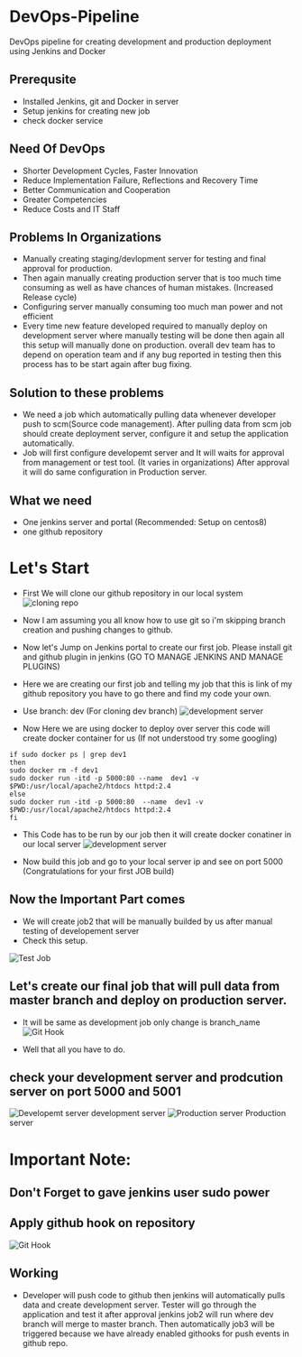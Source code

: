 # DevOps-Pipeline
DevOps pipeline for creating development and production deployment using Jenkins and Docker

## Prerequsite
* Installed Jenkins, git and Docker in server
* Setup jenkins for creating new job
* check docker service


## Need Of DevOps
* Shorter Development Cycles, Faster Innovation
* Reduce Implementation Failure, Reflections and Recovery Time
* Better Communication and Cooperation
* Greater Competencies
* Reduce Costs and IT Staff

## Problems In Organizations
* Manually creating staging/devlopment server for testing and final approval for production.
* Then again manually creating production server that is too much time consuming as well as have chances of human mistakes. (Increased Release cycle)
* Configuring server manually consuming too much man power and not efficient
* Every time new feature developed required to manually deploy on development server where manually testing will be done then again all this setup will manually done on production. overall dev team has to depend on operation team and if any bug reported in testing then this process has to be start again after bug fixing.

## Solution to these problems
* We need a job which automatically pulling data whenever developer push to scm(Source code management). After pulling data from scm job should create deployment server, configure it and setup the application automatically.  
* Job will first configure developemt server and It will waits for approval from management or test tool. (It varies in organizations) After approval it will do same configuration in Production server.

## What we need
* One jenkins server and portal (Recommended: Setup on centos8)
* one github repository

# Let's Start
* First We will clone our github repository in our local system
![cloning repo](./Images/clone.jpg) 

* Now I am assuming you all know how to use git so i'm skipping branch creation and pushing changes to github.
* Now let's Jump on Jenkins portal to create our first job. Please install git and github plugin in jenkins (GO TO MANAGE JENKINS AND MANAGE PLUGINS)

* Here we are creating our first job and telling my job that this is link of my github repository you have to go there and find my code your own.
* Use branch: dev (For cloning dev branch)
![development server](./Images/dev_job_1.jpg)

* Now Here we are using docker to deploy over server this code will create docker container for us (If not understood try some googling)


```
if sudo docker ps | grep dev1
then
sudo docker rm -f dev1
sudo docker run -itd -p 5000:80 --name  dev1 -v $PWD:/usr/local/apache2/htdocs httpd:2.4
else
sudo docker run -itd -p 5000:80  --name  dev1 -v $PWD:/usr/local/apache2/htdocs httpd:2.4
fi
```

* This Code has to be run by our job then it will create docker conatiner in our local server
![development server](./Images/dev_job_2.jpg)

* Now build this job and go to your local server ip and see on port 5000 (Congratulations for your first JOB build)

## Now the Important Part comes

* We will create job2 that will be manually builded by us after manual testing of developement server
* Check this setup.

![Test Job](./Images/test_job_1.jpg)

## Let's create our final job that will pull data from master branch and deploy on production server.

* It will be same as development job only change is branch_name
![Git Hook ](./Images/prod_job.jpg)

* Well that all you have to do. 

## check your development server and prodcution server on port 5000 and 5001

![Developemt server](./Images/dev_server.jpg)
development server
![Production server ](./Images/prod_server.jpg)
Production server



# Important Note:

## Don't Forget to gave jenkins user sudo power 
## Apply github hook on repository


![Git Hook ](./Images/git_hook.jpg)


## Working

* Developer will push code to github then jenkins will automatically pulls data and create development server. Tester will go through the application and test it after approval jenkins job2 will run where dev branch will merge to master branch. Then automatically job3 will be triggered because we have already enabled githooks for push events in github repo.